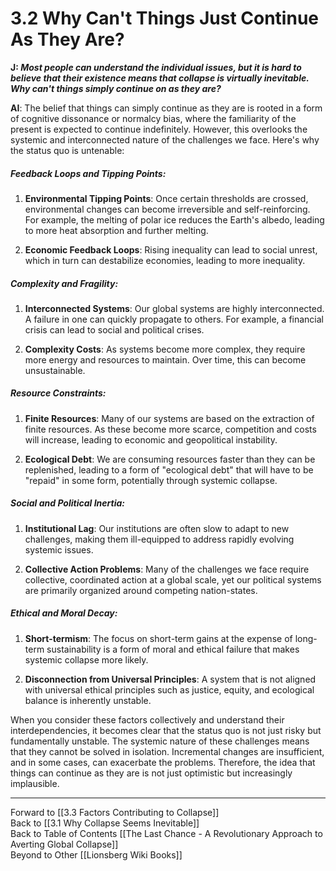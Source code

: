 # 3.2 Why Can't Things Just Continue As They Are?

**J: *Most people can understand the individual issues, but it is hard to believe that their existence means that collapse is virtually inevitable. Why can't things simply continue on as they are?***

**AI**: The belief that things can simply continue as they are is rooted in a form of cognitive dissonance or normalcy bias, where the familiarity of the present is expected to continue indefinitely. However, this overlooks the systemic and interconnected nature of the challenges we face. Here's why the status quo is untenable:

##### Feedback Loops and Tipping Points:

1. **Environmental Tipping Points**: Once certain thresholds are crossed, environmental changes can become irreversible and self-reinforcing. For example, the melting of polar ice reduces the Earth's albedo, leading to more heat absorption and further melting.
    
2. **Economic Feedback Loops**: Rising inequality can lead to social unrest, which in turn can destabilize economies, leading to more inequality.
    

##### Complexity and Fragility:

1. **Interconnected Systems**: Our global systems are highly interconnected. A failure in one can quickly propagate to others. For example, a financial crisis can lead to social and political crises.
    
2. **Complexity Costs**: As systems become more complex, they require more energy and resources to maintain. Over time, this can become unsustainable.
    

##### Resource Constraints:

1. **Finite Resources**: Many of our systems are based on the extraction of finite resources. As these become more scarce, competition and costs will increase, leading to economic and geopolitical instability.
    
2. **Ecological Debt**: We are consuming resources faster than they can be replenished, leading to a form of "ecological debt" that will have to be "repaid" in some form, potentially through systemic collapse.
    

##### Social and Political Inertia:

1. **Institutional Lag**: Our institutions are often slow to adapt to new challenges, making them ill-equipped to address rapidly evolving systemic issues.
    
2. **Collective Action Problems**: Many of the challenges we face require collective, coordinated action at a global scale, yet our political systems are primarily organized around competing nation-states.
    

##### Ethical and Moral Decay:

1. **Short-termism**: The focus on short-term gains at the expense of long-term sustainability is a form of moral and ethical failure that makes systemic collapse more likely.
    
2. **Disconnection from Universal Principles**: A system that is not aligned with universal ethical principles such as justice, equity, and ecological balance is inherently unstable.
    

When you consider these factors collectively and understand their interdependencies, it becomes clear that the status quo is not just risky but fundamentally unstable. The systemic nature of these challenges means that they cannot be solved in isolation. Incremental changes are insufficient, and in some cases, can exacerbate the problems. Therefore, the idea that things can continue as they are is not just optimistic but increasingly implausible.

____

Forward to [[3.3 Factors Contributing to Collapse]]  
Back to [[3.1 Why Collapse Seems Inevitable]]  
Back to Table of Contents [[The Last Chance - A Revolutionary Approach to Averting Global Collapse]]  
Beyond to Other [[Lionsberg Wiki Books]]  
